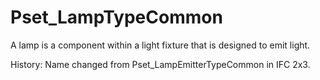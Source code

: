 # Pset_LampTypeCommon

A lamp is a component within a light fixture that is designed to emit light.
<!-- end of short definition -->

History: Name changed from Pset_LampEmitterTypeCommon in IFC 2x3.
